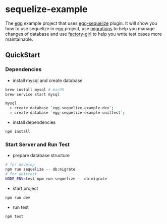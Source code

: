 # sequelize-example

The [egg] example project that uses [egg-sequelize] plugin. It will show you how to use sequelize in egg project, use [migrations] to help you manage changes of database and use [factory-girl] to help you write test cases more maintainable.

## QuickStart

### Dependencies

- install mysql and create database

```bash
brew install mysql # macOS
brew service start mysql

mysql
  > create database `egg-sequelize-example-dev`;
  > create database `egg-sequelize-example-unittest`;
```

- install dependencies

```bash
npm install
```

### Start Server and Run Test

- prepare database structure

```bash
# for develop
npm run sequelize -- db:migrate
# for unittest
NODE_ENV=test npm run sequelize -- db:migrate
```

- start project

```bash
npm run dev
```

- run test

```bash
npm test
```

[egg]: https://eggjs.org
[egg-sequelize]: https://github.com/eggjs/egg-sequelize
[sequelize]: http://docs.sequelizejs.com/
[migrations]: http://docs.sequelizejs.com/manual/tutorial/migrations.html
[factory-girl]: https://github.com/aexmachina/factory-girl
